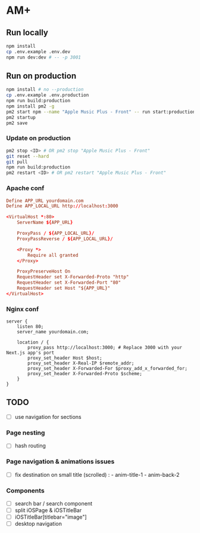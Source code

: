 # AM+

## Run locally

```bash
npm install
cp .env.example .env.dev
npm run dev:dev # -- -p 3001
```

## Run on production

```bash
npm install # no --production
cp .env.example .env.production
npm run build:production
npm install pm2 -g
pm2 start npm --name "Apple Music Plus - Front" -- run start:production # -- -p 3001
pm2 startup
pm2 save
```

### Update on production

```bash
pm2 stop <ID> # OR pm2 stop "Apple Music Plus - Front"
git reset --hard
git pull
npm run build:production
pm2 restart <ID> # OR pm2 restart "Apple Music Plus - Front"
```

### Apache conf

```conf
Define APP_URL yourdomain.com
Define APP_LOCAL_URL http://localhost:3000

<VirtualHost *:80>
    ServerName ${APP_URL}

    ProxyPass / ${APP_LOCAL_URL}/
    ProxyPassReverse / ${APP_LOCAL_URL}/

    <Proxy *>
        Require all granted
    </Proxy>

    ProxyPreserveHost On
    RequestHeader set X-Forwarded-Proto "http"
    RequestHeader set X-Forwarded-Port "80"
    RequestHeader set Host "${APP_URL}"
</VirtualHost>
```

### Nginx conf

```
server {
    listen 80;
    server_name yourdomain.com;

    location / {
        proxy_pass http://localhost:3000; # Replace 3000 with your Next.js app's port
        proxy_set_header Host $host;
        proxy_set_header X-Real-IP $remote_addr;
        proxy_set_header X-Forwarded-For $proxy_add_x_forwarded_for;
        proxy_set_header X-Forwarded-Proto $scheme;
    }
}
```

## TODO

-   [ ] use navigation for sections

### Page nesting

-   [ ] hash routing

### Page navigation & animations issues

-   [ ] fix destination on small title (scrolled) : - anim-title-1 - anim-back-2

### Components

-   [ ] search bar / search component
-   [ ] split iOSPage & iOSTitleBar
-   [ ] iOSTitleBar[titlebar="image"]
-   [ ] desktop navigation
